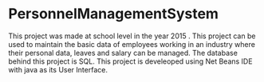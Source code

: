 # PersonnelManagementSystem
This project was made at school level in the year 2015 . This project can be used to maintain the basic data of employees working in an industry where their personal data, leaves and salary can be managed. The database behind this project is SQL. This project is develeoped using Net Beans IDE with java as its User Interface.

